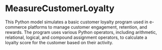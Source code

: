 # MeasureCustomerLoyalty
This Python model simulates a basic customer loyalty program used in e-commerce platforms to manage customer engagement, retention, and rewards. The program uses various Python operators, including arithmetic, relational, logical, and compound assignment operators, to calculate a loyalty score for the customer based on their activity.
